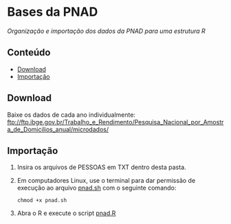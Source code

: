 Bases da PNAD
========

_Organização e importação dos dados da PNAD para uma estrutura R_

## Conteúdo

- [Download](#download)
- [Importação](#importacao)

## Download

Baixe os dados de cada ano individualmente: ftp://ftp.ibge.gov.br/Trabalho_e_Rendimento/Pesquisa_Nacional_por_Amostra_de_Domicilios_anual/microdados/

## Importação

1. Insira os arquivos de PESSOAS em TXT dentro desta pasta.
2. Em computadores Linux, use o terminal para dar permissão de execução ao arquivo <a href="https://github.com/professorvirtual/educadata/blob/master/bases/pnad/pnad.sh">pnad.sh</a> com o seguinte comando:

    `chmod +x pnad.sh`

3. Abra o R e execute o script <a href="https://github.com/professorvirtual/educadata/blob/master/bases/pnad/pnad.R">pnad.R</a>

